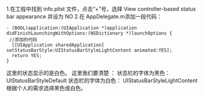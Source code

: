 1.在工程中找到 info.plist 文件，点击“+”号，选择 View controller-based status bar appearance 并设为 NO
2.在 AppDelegate.m添加一段代码：


```
- (BOOL)application:(UIApplication *)application didFinishLaunchingWithOptions:(NSDictionary *)launchOptions {
 //添加的代码
  [[UIApplication sharedApplication] setStatusBarStyle:UIStatusBarStyleLightContent animated:YES];
  return YES;
}

```


这里的状态显示的是白色。
这里我们要清楚 ：
状态栏的字体为黑色： UIStatusBarStyleDefault
状态栏的字体为白色： UIStatusBarStyleLightContent
根据个人的需求选择黑色或白色。
